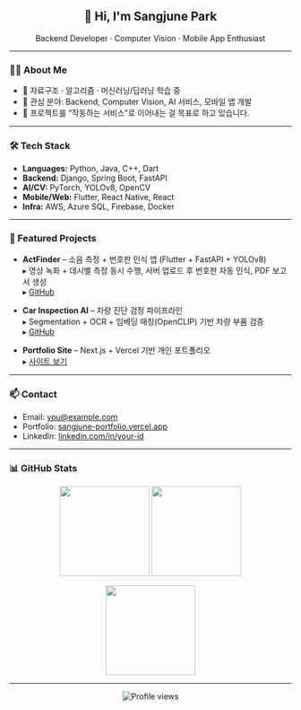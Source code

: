 <h2 align="center">👋 Hi, I'm Sangjune Park</h2>
<p align="center">Backend Developer · Computer Vision · Mobile App Enthusiast</p>

---

### 👨‍💻 About Me
- 🌱 자료구조 · 알고리즘 · 머신러닝/딥러닝 학습 중
- 🧠 관심 분야: Backend, Computer Vision, AI 서비스, 모바일 앱 개발
- 🚀 프로젝트를 “작동하는 서비스”로 이어내는 걸 목표로 하고 있습니다.

---

### 🛠 Tech Stack
- **Languages:** Python, Java, C++, Dart  
- **Backend:** Django, Spring Boot, FastAPI  
- **AI/CV:** PyTorch, YOLOv8, OpenCV  
- **Mobile/Web:** Flutter, React Native, React  
- **Infra:** AWS, Azure SQL, Firebase, Docker  

---

### 📌 Featured Projects
- **ActFinder** – 소음 측정 + 번호판 인식 앱 (Flutter + FastAPI + YOLOv8)  
  ▸ 영상 녹화 + 데시벨 측정 동시 수행, 서버 업로드 후 번호판 자동 인식, PDF 보고서 생성  
  ▸ [GitHub](https://github.com/your-id/actfinder)  

- **Car Inspection AI** – 차량 진단 검정 파이프라인  
  ▸ Segmentation + OCR + 임베딩 매칭(OpenCLIP) 기반 차량 부품 검증  
  ▸ [GitHub](https://github.com/your-id/car-inspection-ai)  

- **Portfolio Site** – Next.js + Vercel 기반 개인 포트폴리오  
  ▸ [사이트 보기](https://sangjune-portfolio.vercel.app/)

---

### 📫 Contact
- Email: you@example.com  
- Portfolio: [sangjune-portfolio.vercel.app](https://sangjune-portfolio.vercel.app/)  
- LinkedIn: [linkedin.com/in/your-id](https://linkedin.com/in/your-id)

---

### 📊 GitHub Stats
<p align="center">
  <img src="https://github-readme-stats.vercel.app/api?username=your-id&show_icons=true&hide_border=true&theme=transparent" height="160" />
  <img src="https://github-readme-stats.vercel.app/api/top-langs/?username=your-id&layout=compact&hide_border=true&theme=transparent" height="160" />
</p>

<p align="center">
  <img src="https://streak-stats.demolab.com?user=your-id&theme=transparent&hide_border=true" height="160" />
</p>

---

<p align="center">
  <img src="https://komarev.com/ghpvc/?username=your-id&style=flat-square" alt="Profile views" />
</p>
